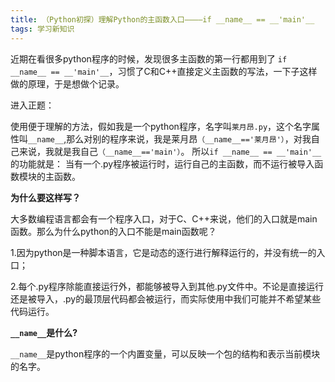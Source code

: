 ```yaml
---
title: （Python初探）理解Python的主函数入口————if __name__ == __'main'__ 
tags: 学习新知识
---
```


近期在看很多python程序的时候，发现很多主函数的第一行都用到了 `if __name__ == __'main'__`，习惯了C和C++直接定义主函数的写法，一下子这样做的原理，于是想做个记录。

进入正题：

使用便于理解的方法，假如我是一个python程序，名字叫`莱月昂.py`，这个名字属性叫`__name__`,那么对别的程序来说，我是莱月昂`（__name__=='莱月昂'）`，对我自己来说，我就是我自己`（__name__=='main'）`。
所以`if __name__ == __'main'__`的功能就是：
当有一个.py程序被运行时，运行自己的主函数，而不运行被导入函数模块的主函数。

**为什么要这样写？**

大多数编程语言都会有一个程序入口，对于C、C++来说，他们的入口就是main函数。那么为什么python的入口不能是main函数呢？

1.因为python是一种脚本语言，它是动态的逐行进行解释运行的，并没有统一的入口；

2.每个.py程序除能直接运行外，都能够被导入到其他.py文件中。不论是直接运行还是被导入，.py的最顶层代码都会被运行，而实际使用中我们可能并不希望某些代码运行。

**`__name__`是什么?**

`__name__`是python程序的一个内置变量，可以反映一个包的结构和表示当前模块的名字。
